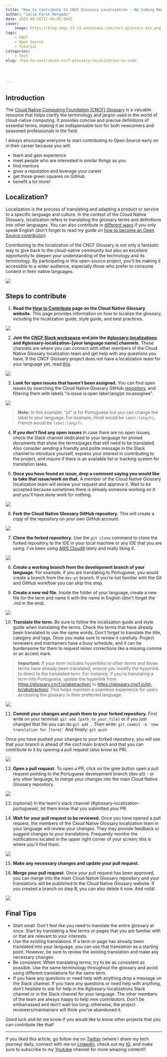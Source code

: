 ```yaml
---
title: "How to Contribute to CNCF Glossary Localization - No Coding Required!"
author: "Julia Furst Morgado"
date: 2023-09-26T11:46:05.964Z
cover:
    image: https://blog-imgs-23.s3.amazonaws.com/cncf-glossary-oss.png
tags: 
    - CNCF
    - Open Source
    - Tutorial
categories: 
    - Tech
slug: /how-to-contribute-cncf-glossary-localization-no-code




---
```


## Introduction

The [Cloud Native Computing Foundation (CNCF) Glossary](https://glossary.cncf.io/) is a valuable resource that helps clarify the terminology and jargon used in the world of cloud-native computing. It provides concise and precise definitions of essential terms, making it an indispensable tool for both newcomers and seasoned professionals in the field.

I always encourage everyone to start contributing to Open Source early on in their career because you will:
- learn and gain experience
- meet people who are interested in similar things as you
- find mentors
- grow a reputation and leverage your career
- get those green squares on GitHub
- benefit a lot more!

## Localization?

Localization is the process of translating and adapting a product or service to a specific language and culture. In the context of the Cloud Native Glossary, localization refers to translating the glossary terms and definitions into other languages. You can also contribute in [different ways](https://glossary.cncf.io/contribute/#welcome) if you only speak English (don't forget to read my guide on [how to become an Open Source contributor](https://www.juliafmorgado.com/posts/guide-to-become-open-source-contributor/)).

Contributing to the localization of the CNCF Glossary is not only a fantastic way to give back to the cloud-native community but also an excellent opportunity to deepen your understanding of the technology and its terminology. By participating in this open-source project, you'll be making it accessible to a wider audience, especially those who prefer to consume content in their native languages.

![](https://blog-imgs-23.s3.amazonaws.com/glossary-webpage.png)

## Steps to contribute

1. **Read the [How to Contribute](https://glossary.cncf.io/contribute/) page on the Cloud Native Glossary website.** 
This page provides information on how to localize the glossary, including the localization guide, style guide, and best practices.

![](https://blog-imgs-23.s3.amazonaws.com/how-to-contribute-webpage.png)

2. **Join the [CNCF Slack workspace](https://cloud-native.slack.com/) and join the [#glossary-localizations](https://app.slack.com/client/T08PSQ7BQ/C02N2RGFXDF) and #glossary-localization-[your language name] channels.** 
These channels are where you can connect with other members of the Cloud Native Glossary localization team and get help with any questions you have. If the CNCF Glossary project does not have a localization team for your language yet, read [this](https://github.com/cncf/glossary/blob/main/LOCALIZATION.md#initiating-a-new-localization-team).

![](https://blog-imgs-23.s3.amazonaws.com/cncf-glossary-slack.png)


3. **Look for open issues that haven't been assigned.** 
You can find open issues by searching the Cloud Native Glossary GitHub [repository](https://github.com/cncf/glossary/issues?q=is%3Aissue+is%3Aopen+label%3Alang%2Fpt+no%3Aassignee+), and filtering them with labels "is:issue is:open label:lang/pt no:assignee".

![](https://blog-imgs-23.s3.amazonaws.com/cncf-glossary-issues.png)

> **Note:** In this example, "pt" is for Portuguese but you can change the label to your language. For example, Hindi would be `label:lang/hi`, French would be `label:lang/fr`.
    

4. **If you don't find any open issues**
In case there are no open issues, check the Slack channel dedicated to your language for pinned documents that show the terms/pages that still need to be translated. Also consider sending a friendly and polite message in the Slack channel to introduce yourself, express your interest in contributing to the project, and inquire if there is an available list or tracking system for translation tasks.

5. **Once you have found an issue, drop a comment saying you would like to take that issue/work on that.** 
A member of the Cloud Native Glossary localization team will review your request and approve it. Wait to be accepted because sometimes there is already someone working on it and you'll have done work for nothing.

![](https://blog-imgs-23.s3.amazonaws.com/cncf-issue-1209.png)

6. **Fork the Cloud Native Glossary GitHub repository.** 
This will create a copy of the repository on your own GitHub account.

![](https://blog-imgs-23.s3.amazonaws.com/cncf-glossary-fork-repo.png)

7. **Clone the forked repository.** 
Use the `git clone` command to clone the forked repository to the IDE in your local machine or any IDE that you are using. I've been using [AWS Cloud9](https://aws.amazon.com/cloud9/) lately and really liking it.

![](https://blog-imgs-23.s3.amazonaws.com/cncf-glossary-git-clone.png)

8. **Create a working branch from the development branch of your language.** 
For example, if you are translating to Portuguese, you would create a branch from the `dev-pt` branch. If you're not familiar with the Git and GitHub workflow you can skip this step.

9. **Create a new md file.** 
Inside the folder of your language, create a new file for the term and name it with the name in English (don't forget the .md in the end).

![](https://blog-imgs-23.s3.amazonaws.com/cncf-glossary-new-term.png)

10. **Translate the term.** 
Be sure to follow the localization guide and style guide when translating the terms. Check the terms that have already been translated to use the same words. Don't forget to translate the title, category and tags. Once you make sure to review it carefully. Project reviewers and maintainers have a busy schedule, and it can be burdensome for them to request minor corrections like a missing comma or an accent mark.

> **Important:** 
If your term includes hyperlinks to other terms and those terms have already been translated, ensure you modify the hyperlink to direct to the translated term. For instance, if you're translating a term into Portuguese, update the hyperlink from https://glossary.cncf.io/abstraction/ to https://glossary.cncf.io/pt-br/abstraction/. This helps maintain a seamless experience for users accessing the glossary in their preferred language.

![](https://blog-imgs-23.s3.amazonaws.com/cncf-glossary-translated.png)

11. **Commit your changes and push them to your forked repository.**
First write on your terminal: `git add [path_to_your_file]` or if you just changed that file you can do `git add .`
Then write: `git commit -m 'new translation for [term]'`
And finally: `git push`

Once you have pushed your changes to your forked repository, you will see that your branch is ahead of the cncf:main branch and that you can contribute to it by opening a pull request (also know as PR).

![](https://blog-imgs-23.s3.amazonaws.com/cncf-glossary-newcommit.png)


12. **Open a pull request.** 
To open a PR, click on the gree button open a pull request pointing to the Portuguese development branch (dev-pt) - or any other language, to merge your changes into the main Cloud Native Glossary repository.

![](https://blog-imgs-23.s3.amazonaws.com/cncf-glossary-newpr.png)

13. (optional) In the team's slack channel (#glossary-localization-portuguese), let them know that you submitted your PR.


14. **Wait for your pull request to be reviewed.** 
Once you have opened a pull request, the members of the Cloud Native Glossary localization team in your language will review your changes. They may provide feedback or suggest changes to your translations. Frequently monitor the notifications located in the upper right corner of your screen; this is where you'll find them.

![](https://blog-imgs-23.s3.amazonaws.com/cncf-glossary-pr.png)

15. **Make any necessary changes and update your pull request.**


16. **Merge your pull request.** 
Once your pull request has been approved, you can merge into the main Cloud Native Glossary repository and your translations will be published to the Cloud Native Glossary website. If you created a branch on step 8, you can also delete it now. And voilá!

![](https://blog-imgs-23.s3.amazonaws.com/ccncf-glossary-successfulpr.png)

## Final Tips

* Start small. Don't feel like you need to translate the entire glossary at once. Start by translating a few terms or pages that you are familiar with or that are relevant to your interests.
* Use the existing translations. If a term or page has already been translated into your language, you can use that translation as a starting point. However, be sure to review the existing translation and make any necessary changes.
* Be consistent. When translating terms, try to be as consistent as possible. Use the same terminology throughout the glossary and avoid using different translations for the same term.
* If you have any questions or need help with anything drop a message on the Slack channel. If you have any questions or need help with anything, don't hesitate to ask for help in the #glossary-localizations Slack channel or in the Slack channel for your language. The other members of the team are always happy to help new contributors. Don't be embarrassed and don't wait too long; otherwise, the project reviewers/maintainers will think you've abandoned it.

Good luck and let me know if you would like to know other projects that you can contribute like that!

***
If you liked this article, go follow me on [Twitter](https://twitter.com/juliafmorgado) (where I share my tech journey) daily, connect with me on [LinkedIn](https://www.linkedin.com/in/juliafmorgado/), check out my [IG](https://www.instagram.com/juliafmorgado/), and make sure to subscribe to my [Youtube](https://www.youtube.com/c/JuliaFMorgado) channel for more amazing content!!
